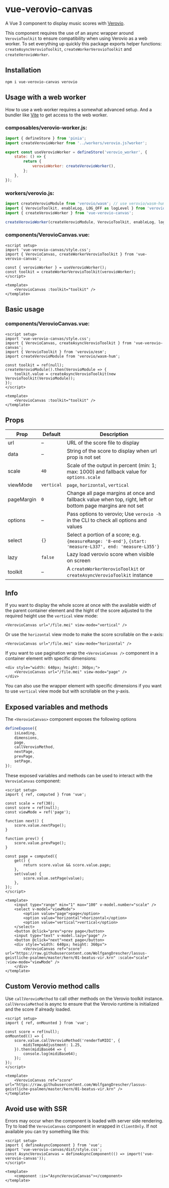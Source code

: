 # vue-verovio-canvas

A Vue 3 component to display music scores with [Verovio](https://www.verovio.org/index.xhtml).

This component requires the use of an async wrapper around `VerovioToolkit` to
ensure compatibility when using Verovio as a web worker. To set everything up
quickly this package exports helper functions: `createAsyncVerovioToolkit`,
`createWorkerVerovioToolkit` and `createVerovioWorker`.

## Installation

```shell
npm i vue-verovio-canvas verovio
```

## Usage with a web worker

How to use a web worker requires a somewhat advanced setup. And a bundler like
[Vite](https://vitejs.dev/) to get access to the web worker.

### composables/verovio-worker.js:

```js
import { defineStore } from 'pinia';
import createVerovioWorker from '../workers/verovio.js?worker';

export const useVerovioWorker = defineStore('verovio_worker', {
    state: () => {
        return {
            verovioWorker: createVerovioWorker(),
        };
    },
});
```

### workers/verovio.js:

```js
import createVerovioModule from 'verovio/wasm'; // use verovio/wasm-hum for humdrum support
import { VerovioToolkit, enableLog, LOG_OFF as logLevel } from 'verovio/esm';
import { createVerovioWorker } from 'vue-verovio-canvas';

createVerovioWorker(createVerovioModule, VerovioToolkit, enableLog, logLevel);
```

### components/VerovioCanvas.vue:

```vue
<script setup>
import 'vue-verovio-canvas/style.css';
import { VerovioCanvas, createWorkerVerovioToolkit } from 'vue-verovio-canvas';

const { verovioWorker } = useVerovioWorker();
const toolkit = createWorkerVerovioToolkit(verovioWorker);
</script>

<template>
    <VerovioCanvas :toolkit="toolkit" />
</template>
```

## Basic usage

### components/VerovioCanvas.vue:

```vue
<script setup>
import 'vue-verovio-canvas/style.css';
import { VerovioCanvas, createAsyncVerovioToolkit } from 'vue-verovio-canvas';
import { VerovioToolkit } from 'verovio/esm';
import createVerovioModule from 'verovio/wasm-hum';

const toolkit = ref(null);
createVerovioModule().then(VerovioModule => {
    toolkit.value = createAsyncVerovioToolkit(new VerovioToolkit(VerovioModule));
});
</script>

<template>
    <VerovioCanvas :toolkit="toolkit" />
</template>
```

## Props

| Prop       | Default    | Description                                                                                                 |
|------------|------------|-------------------------------------------------------------------------------------------------------------|
| url        | –          | URL of the score file to display                                                                            |
| data       | –          | String of the score to display when url prop is not set                                                     |
| scale      | `40`       | Scale of the output in percent (min: 1; max: 1000) and fallback value for `options.scale`                   |
| viewMode   | `vertical` | `page`, `horizontal`, `vertical`                                                                            |
| pageMargin | `0`        | Change all page margins at once and fallback value when top, right, left or bottom page margins are not set |
| options    | –          | Pass options to verovio; Use `verovio -h` in the CLI to check all options and values                        |
| select     | `{}`       | Select a portion of a score; e.g. `{measureRange: '8-end'}`, `{start: 'measure-L337', end: 'measure-L355'}` |
| lazy       | `false`    | Lazy load verovio score when visible on screen                                                              |
| toolkit    | –          | A `createWorkerVerovioToolkit` or `createAsyncVerovioToolkit` instance                                      |

## Info

If you want to display the whole score at once with the available width of the
parent container element and the hight of the score adjusted to the required
height use the `vertical` view mode:

```vue
<VerovioCanvas url="/file.mei" view-mode="vertical" />
```

Or use the `horizontal` view mode to make the score scrollable on the x-axis:

```vue
<VerovioCanvas url="/file.mei" view-mode="horizontal" />
```

If you want to use pagination wrap the `<VerovioCanvas />` component in a
container element with specific dimensions:

```vue
<div style="width: 640px; height: 360px;">
    <VerovioCanvas url="/file.mei" view-mode="page" />
</div>
```

You can also use the wrapper element with specific dimensions if you want to use
`vertical` view mode but with scrollable on the y-axis.

## Exposed variables and methods

The `<VerovioCanvas>` component exposes the following options

```js
defineExpose({
    isLoading,
    dimensions,
    page,
    callVerovioMethod,
    nextPage,
    prevPage,
    setPage,
});
```

These exposed variables and methods can be used to interact with the `VerovioCanvas` component:

```vue
<script setup>
import { ref, computed } from 'vue';

const scale = ref(30);
const score = ref(null);
const viewMode = ref('page');

function next() {
    score.value.nextPage();
}

function prev() {
    score.value.prevPage();
}

const page = computed({
    get() {
        return score.value && score.value.page;
    },
    set(value) {
        score.value.setPage(value);
    },
});
</script>

<template>
    <input type="range" min="1" max="100" v-model.number="scale" />
    <select v-model="viewMode">
        <option value="page">page</option>
        <option value="horizontal">horizontal</option>
        <option value="vertical">vertical</option>
    </select>
    <button @click="prev">prev page</button>
    <input type="text" v-model.lazy="page" />
    <button @click="next">next page</button>
    <div style="width: 640px; height: 360px">
        <VerovioCanvas ref="score" url="https://raw.githubusercontent.com/WolfgangDrescher/lassus-geistliche-psalmen/master/kern/01-beatus-vir.krn" :scale="scale" :view-mode="viewMode" />
    </div>
</template>
```

## Custom Verovio method calls

Use `callVerovioMethod` to call other methods on the Verovio toolkit instance. `callVerovioMethod` is async
to ensure that the Verovio runtime is initialized and the score if already loaded.

```vue
<script setup>
import { ref, onMounted } from 'vue';

const score = ref(null);
onMounted(() => {
    score.value.callVerovioMethod('renderToMIDI', {
        midiTempoAdjustment: 1.25,
    }).then(midiBase64 => {
        console.log(midiBase64);
    });
});
</script>

<template>
    <VerovioCanvas ref="score" url="https://raw.githubusercontent.com/WolfgangDrescher/lassus-geistliche-psalmen/master/kern/01-beatus-vir.krn" />
</template>

```

## Avoid use with SSR

Errors may occur when the component is loaded with server side rendering. Try to
load the `VerovioCanvas` component in wrapped in `ClientOnly`. If not available
you can try something like this:

```vue
<script setup>
import { defineAsyncComponent } from 'vue';
import 'vue-verovio-canvas/dist/style.css';
const AsyncVerovioCanvas = defineAsyncComponent(() => import('vue-verovio-canvas'));
</script>

<template>
    <component :is="AsyncVerovioCanvas"></component>
</template>
```
